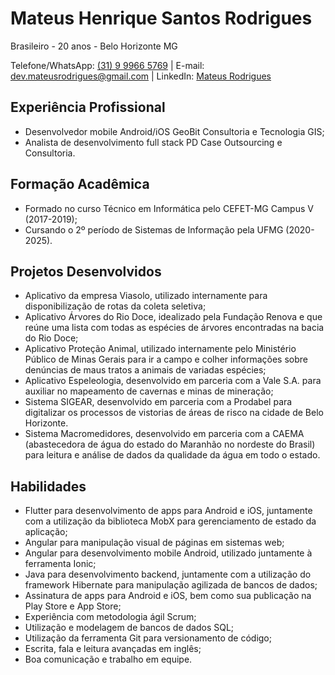 # Mateus Henrique Santos Rodrigues

Brasileiro - 20 anos - Belo Horizonte MG

Telefone/WhatsApp: [(31) 9 9966 5769](https://wa.me/5531999665769) | E-mail: dev.mateusrodrigues@gmail.com | LinkedIn: [Mateus Rodrigues](https://www.linkedin.com/in/mateus-santos-78a927151/)

## Experiência Profissional
* Desenvolvedor mobile Android/iOS GeoBit Consultoria e Tecnologia GIS;
* Analista de desenvolvimento full stack PD Case Outsourcing e Consultoria.

## Formação Acadêmica
* Formado no curso Técnico em Informática pelo CEFET-MG Campus V (2017-2019);
* Cursando o 2º período de Sistemas de Informação pela UFMG (2020-2025).

## Projetos Desenvolvidos
* Aplicativo da empresa Viasolo, utilizado internamente para disponibilização de rotas da coleta seletiva;
* Aplicativo Árvores do Rio Doce, idealizado pela Fundação Renova e que reúne uma lista com todas as espécies de árvores encontradas na bacia do Rio Doce;
* Aplicativo Proteção Animal, utilizado internamente pelo Ministério Público de Minas Gerais para ir a campo e colher informações sobre denúncias de maus tratos a animais de variadas espécies;
* Aplicativo Espeleologia, desenvolvido em parceria com a Vale S.A. para auxiliar no mapeamento de cavernas e minas de mineração;
* Sistema SIGEAR, desenvolvido em parceria com a Prodabel para digitalizar os processos de vistorias de áreas de risco na cidade de Belo Horizonte.
* Sistema Macromedidores, desenvolvido em parceria com a CAEMA (abastecedora de água do estado do Maranhão no nordeste do Brasil) para leitura e análise de dados da qualidade da água em todo o estado.

## Habilidades
* Flutter para desenvolvimento de apps para Android e iOS, juntamente com a utilização da biblioteca MobX para gerenciamento de estado da aplicação;
* Angular para manipulação visual de páginas em sistemas web;
* Angular para desenvolvimento mobile Android, utilizado juntamente à ferramenta Ionic;
* Java para desenvolvimento backend, juntamente com a utilização do framework Hibernate para manipulação agilizada de bancos de dados;
* Assinatura de apps para Android e iOS, bem como sua publicação na Play Store e App Store;
* Experiência com metodologia ágil Scrum;
* Utilização e modelagem de bancos de dados SQL;
* Utilização da ferramenta Git para versionamento de código;
* Escrita, fala e leitura avançadas em inglês;
* Boa comunicação e trabalho em equipe.
